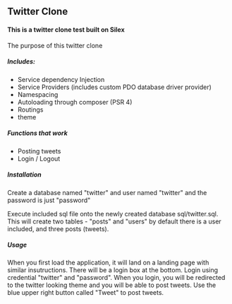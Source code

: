 ## Twitter Clone
#### This is a twitter clone test built on Silex


The purpose of this twitter clone
 
##### Includes:
 
 - Service dependency Injection
 - Service Providers (includes custom PDO database driver provider)
 - Namespacing
 - Autoloading through composer (PSR 4)
 - Routings
 - theme
 
##### Functions that work
 - Posting tweets
 - Login / Logout 
 
##### Installation
Create a database named "twitter" and user named "twitter" and the password is just "password"

Execute included sql file onto the newly created database sql/twitter.sql. This will create two tables - "posts" and "users"
by default there is a user included, and three posts (tweets).

##### Usage
When you first load the application, it will land on a landing page with similar insutructions. 
There will be a login box at the bottom. Login using credential "twitter" and "password".
When you login, you will be redirected to the twitter looking theme and you will be able to post tweets. Use the blue upper right button called "Tweet" to post tweets.
